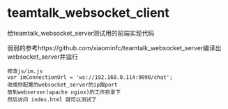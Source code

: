 # teamtalk_websocket_client
给teamtalk_websocket_server测试用的前端实现代码

弱弱的参考https://github.com/xiaominfc/teamtalk_websocket_server编译出websocket_server并运行

```
修改js/im.js 
var imConnectionUrl = 'ws://192.168.0.114:9090/chat';
改成你配置的websocket_server的ip跟port
放到webserver(apache nginx)的工作目录下
然后访问 index.html 就可以测试了
```

